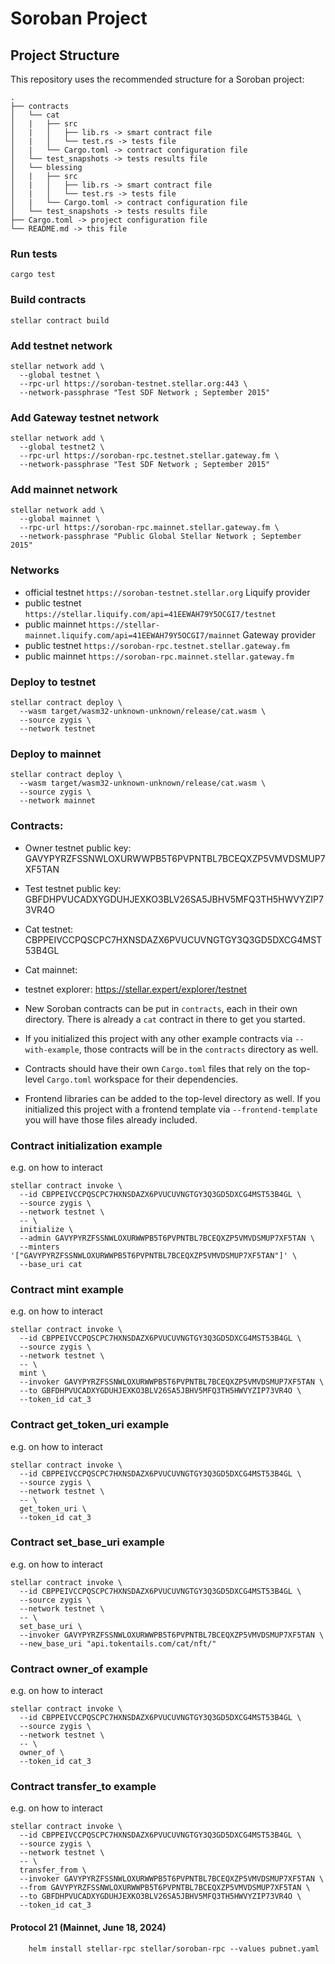 # Soroban Project

## Project Structure

This repository uses the recommended structure for a Soroban project:
```text
.
├── contracts
│   └── cat
│   |   ├── src
│   |   │   ├── lib.rs -> smart contract file
│   |   │   └── test.rs -> tests file
│   |   └── Cargo.toml -> contract configuration file 
│   └── test_snapshots -> tests results file
│   └── blessing
│   |   ├── src
│   |   │   ├── lib.rs -> smart contract file
│   |   │   └── test.rs -> tests file
│   |   └── Cargo.toml -> contract configuration file 
│   └── test_snapshots -> tests results file
├── Cargo.toml -> project configuration file
└── README.md -> this file
```

### Run tests

`cargo test`

### Build contracts

`stellar contract build`

### Add testnet network

```
stellar network add \
  --global testnet \
  --rpc-url https://soroban-testnet.stellar.org:443 \
  --network-passphrase "Test SDF Network ; September 2015"
```

### Add Gateway testnet network

```
stellar network add \
  --global testnet2 \
  --rpc-url https://soroban-rpc.testnet.stellar.gateway.fm \
  --network-passphrase "Test SDF Network ; September 2015"
```

### Add mainnet network

```
stellar network add \
  --global mainnet \
  --rpc-url https://soroban-rpc.mainnet.stellar.gateway.fm \
  --network-passphrase "Public Global Stellar Network ; September 2015"
```

### Networks

- official testnet `https://soroban-testnet.stellar.org`
Liquify provider
- public testnet `https://stellar.liquify.com/api=41EEWAH79Y5OCGI7/testnet`
- public mainnet `https://stellar-mainnet.liquify.com/api=41EEWAH79Y5OCGI7/mainnet`
Gateway provider
- public testnet `https://soroban-rpc.testnet.stellar.gateway.fm`
- public mainnet `https://soroban-rpc.mainnet.stellar.gateway.fm`

### Deploy to testnet

```
stellar contract deploy \
  --wasm target/wasm32-unknown-unknown/release/cat.wasm \
  --source zygis \
  --network testnet
```

### Deploy to mainnet

```
stellar contract deploy \
  --wasm target/wasm32-unknown-unknown/release/cat.wasm \
  --source zygis \
  --network mainnet
```

### Contracts:
- Owner testnet public key: GAVYPYRZFSSNWLOXURWWPB5T6PVPNTBL7BCEQXZP5VMVDSMUP7XF5TAN
- Test testnet public key: GBFDHPVUCADXYGDUHJEXKO3BLV26SA5JBHV5MFQ3TH5HWVYZIP73VR4O
- Cat testnet: CBPPEIVCCPQSCPC7HXNSDAZX6PVUCUVNGTGY3Q3GD5DXCG4MST53B4GL
- Cat mainnet: 
- testnet explorer: https://stellar.expert/explorer/testnet

- New Soroban contracts can be put in `contracts`, each in their own directory. There is already a `cat` contract in there to get you started.
- If you initialized this project with any other example contracts via `--with-example`, those contracts will be in the `contracts` directory as well.
- Contracts should have their own `Cargo.toml` files that rely on the top-level `Cargo.toml` workspace for their dependencies.
- Frontend libraries can be added to the top-level directory as well. If you initialized this project with a frontend template via `--frontend-template` you will have those files already included.

### Contract initialization example

e.g. on how to interact

```
stellar contract invoke \
  --id CBPPEIVCCPQSCPC7HXNSDAZX6PVUCUVNGTGY3Q3GD5DXCG4MST53B4GL \
  --source zygis \
  --network testnet \
  -- \
  initialize \
  --admin GAVYPYRZFSSNWLOXURWWPB5T6PVPNTBL7BCEQXZP5VMVDSMUP7XF5TAN \
  --minters '["GAVYPYRZFSSNWLOXURWWPB5T6PVPNTBL7BCEQXZP5VMVDSMUP7XF5TAN"]' \
  --base_uri cat
```

### Contract mint example

e.g. on how to interact

```
stellar contract invoke \
  --id CBPPEIVCCPQSCPC7HXNSDAZX6PVUCUVNGTGY3Q3GD5DXCG4MST53B4GL \
  --source zygis \
  --network testnet \
  -- \
  mint \
  --invoker GAVYPYRZFSSNWLOXURWWPB5T6PVPNTBL7BCEQXZP5VMVDSMUP7XF5TAN \
  --to GBFDHPVUCADXYGDUHJEXKO3BLV26SA5JBHV5MFQ3TH5HWVYZIP73VR4O \
  --token_id cat_3
```

### Contract get_token_uri example

e.g. on how to interact

```
stellar contract invoke \
  --id CBPPEIVCCPQSCPC7HXNSDAZX6PVUCUVNGTGY3Q3GD5DXCG4MST53B4GL \
  --source zygis \
  --network testnet \
  -- \
  get_token_uri \
  --token_id cat_3
```

### Contract set_base_uri example

e.g. on how to interact

```
stellar contract invoke \
  --id CBPPEIVCCPQSCPC7HXNSDAZX6PVUCUVNGTGY3Q3GD5DXCG4MST53B4GL \
  --source zygis \
  --network testnet \
  -- \
  set_base_uri \
  --invoker GAVYPYRZFSSNWLOXURWWPB5T6PVPNTBL7BCEQXZP5VMVDSMUP7XF5TAN \
  --new_base_uri "api.tokentails.com/cat/nft/"
```

### Contract owner_of example

e.g. on how to interact

```
stellar contract invoke \
  --id CBPPEIVCCPQSCPC7HXNSDAZX6PVUCUVNGTGY3Q3GD5DXCG4MST53B4GL \
  --source zygis \
  --network testnet \
  -- \
  owner_of \
  --token_id cat_3
```

### Contract transfer_to example

e.g. on how to interact

```
stellar contract invoke \
  --id CBPPEIVCCPQSCPC7HXNSDAZX6PVUCUVNGTGY3Q3GD5DXCG4MST53B4GL \
  --source zygis \
  --network testnet \
  -- \
  transfer_from \
  --invoker GAVYPYRZFSSNWLOXURWWPB5T6PVPNTBL7BCEQXZP5VMVDSMUP7XF5TAN \
  --from GAVYPYRZFSSNWLOXURWWPB5T6PVPNTBL7BCEQXZP5VMVDSMUP7XF5TAN \
  --to GBFDHPVUCADXYGDUHJEXKO3BLV26SA5JBHV5MFQ3TH5HWVYZIP73VR4O \
  --token_id cat_3
```


#### Protocol 21 (Mainnet, June 18, 2024)

```
    helm install stellar-rpc stellar/soroban-rpc --values pubnet.yaml
```